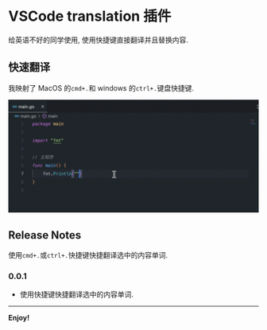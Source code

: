 # VSCode translation 插件

给英语不好的同学使用, 使用快捷键直接翻译并且替换内容.

## 快速翻译

我映射了 MacOS 的`cmd+.`和 windows 的`ctrl+.`键盘快捷键.

![img](https://github.com/luoyangwei/translation/blob/master/demo.gif)

## Release Notes

使用`cmd+.`或`ctrl+.`快捷键快捷翻译选中的内容单词.

### 0.0.1

- 使用快捷键快捷翻译选中的内容单词.

---

**Enjoy!**
